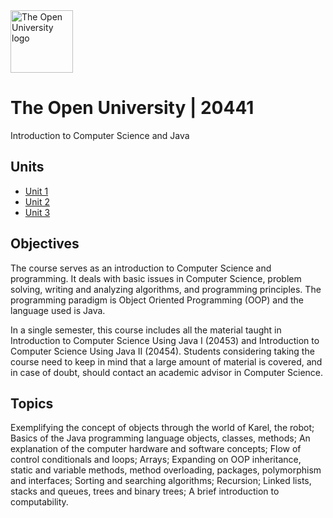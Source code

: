 <picture>
  <source media="(prefers-color-scheme: dark)" srcset="https://upload.wikimedia.org/wikipedia/commons/thumb/7/7a/Open_university_israel_logo.svg/1200px-Open_university_israel_logo.svg.png">
  <img src="https://upload.wikimedia.org/wikipedia/commons/thumb/7/7a/Open_university_israel_logo.svg/1200px-Open_university_israel_logo.svg.png" alt="The Open University logo" height="100">
</picture>

# The Open University | **20441**
Introduction to Computer Science and Java

## Units

- [Unit 1](problems/unit-1)
- [Unit 2](problems/unit-2)
- [Unit 3](problems/unit-3)

## Objectives

The course serves as an introduction to Computer Science and programming. It deals with basic issues in Computer Science, problem solving, writing and analyzing algorithms, and programming principles. The programming paradigm is Object Oriented Programming (OOP) and the language used is Java.

In a single semester, this course includes all the material taught in Introduction to Computer Science Using Java I (20453) and Introduction to Computer Science Using Java II (20454). Students considering taking the course need to keep in mind that a large amount of material is covered, and in case of doubt, should contact an academic advisor in Computer Science.

## Topics

Exemplifying the concept of objects through the world of Karel, the robot; Basics of the Java programming language objects, classes, methods; An explanation of the computer hardware and software concepts; Flow of control conditionals and loops; Arrays; Expanding on OOP inheritance, static and variable methods, method overloading, packages, polymorphism and interfaces; Sorting and searching algorithms; Recursion; Linked lists, stacks and queues, trees and binary trees; A brief introduction to computability.

